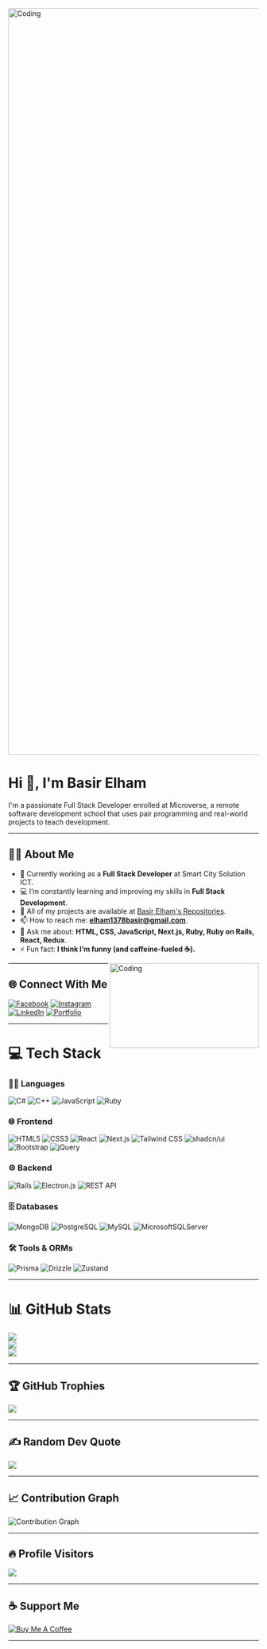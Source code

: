<img align="center" alt="Coding" width="1500" src="https://www.web24zone.com/wp-content/uploads/2022/09/2c778e_89d09c380b7b4a09bcdbcb329c4734b3_mv2.gif">

<h1 align="left">Hi 👋, I'm Basir Elham</h1>

<p align="left" width="500">
I'm a passionate Full Stack Developer enrolled at Microverse, a remote software development school that uses pair programming and real-world projects to teach development.
</p>

---

## 👨‍💻 About Me

- 🌱 Currently working as a **Full Stack Developer** at Smart City Solution ICT.
- 💻 I’m constantly learning and improving my skills in **Full Stack Development**.
- 📂 All of my projects are available at [Basir Elham's Repositories](https://github.com/Elhambasir?tab=repositories).
- 📫 How to reach me: **elham1378basir@gmail.com**.
- 💬 Ask me about: **HTML, CSS, JavaScript, Next.js, Ruby, Ruby on Rails, React, Redux**.
- ⚡ Fun fact: **I think I’m funny (and caffeine-fueled ☕️).**

<img align="right" alt="Coding" width="300" height="170" src="https://i0.wp.com/media2.giphy.com/media/QHE5gWI0QjqF2/giphy.gif">

---

## 🌐 Connect With Me

[![Facebook](https://img.shields.io/badge/Facebook-%231877F2.svg?logo=Facebook&logoColor=white)](https://www.facebook.com/basir.muhammadi.3)
[![Instagram](https://img.shields.io/badge/Instagram-%23E4405F.svg?logo=Instagram&logoColor=white)](https://instagram.com/basir.muhammadi.3)
[![LinkedIn](https://img.shields.io/badge/LinkedIn-%230077B5.svg?logo=linkedin&logoColor=white)](https://www.linkedin.com/in/basirelhamahmadi)
[![Portfolio](https://img.shields.io/badge/Portfolio-%23000000.svg?style=flat&logo=firefox&logoColor=white)](https://elhamahmadibasirportfolio.vercel.app)

---

# 💻 Tech Stack

### 🧑‍💻 Languages
![C#](https://img.shields.io/badge/c%23-%23239120.svg?style=for-the-badge&logo=c-sharp&logoColor=white)
![C++](https://img.shields.io/badge/c++-%2300599C.svg?style=for-the-badge&logo=c%2B%2B&logoColor=white)
![JavaScript](https://img.shields.io/badge/javascript-%23323330.svg?style=for-the-badge&logo=javascript&logoColor=%23F7DF1E)
![Ruby](https://img.shields.io/badge/ruby-%23CC342D.svg?style=for-the-badge&logo=ruby&logoColor=white)

### 🌐 Frontend
![HTML5](https://img.shields.io/badge/html5-%23E34F26.svg?style=for-the-badge&logo=html5&logoColor=white)
![CSS3](https://img.shields.io/badge/css3-%231572B6.svg?style=for-the-badge&logo=css3&logoColor=white)
![React](https://img.shields.io/badge/react-%2320232a.svg?style=for-the-badge&logo=react&logoColor=%2361DAFB)
![Next.js](https://img.shields.io/badge/Next.js-%23000000.svg?style=for-the-badge&logo=next.js&logoColor=white)
![Tailwind CSS](https://img.shields.io/badge/TailwindCSS-%2338B2AC.svg?style=for-the-badge&logo=tailwind-css&logoColor=white)
![shadcn/ui](https://img.shields.io/badge/shadcn/ui-%23000000.svg?style=for-the-badge&logo=shadcn&logoColor=white)
![Bootstrap](https://img.shields.io/badge/bootstrap-%23563D7C.svg?style=for-the-badge&logo=bootstrap&logoColor=white)
![jQuery](https://img.shields.io/badge/jquery-%230769AD.svg?style=for-the-badge&logo=jquery&logoColor=white)

### ⚙️ Backend
![Rails](https://img.shields.io/badge/rails-%23CC0000.svg?style=for-the-badge&logo=ruby-on-rails&logoColor=white)
![Electron.js](https://img.shields.io/badge/Electron.js-%2347848F.svg?style=for-the-badge&logo=electron&logoColor=white)
![REST API](https://img.shields.io/badge/REST%20API-%23000000.svg?style=for-the-badge&logo=rest&logoColor=white)

### 🗄️ Databases
![MongoDB](https://img.shields.io/badge/MongoDB-%2347A248.svg?style=for-the-badge&logo=mongodb&logoColor=white)
![PostgreSQL](https://img.shields.io/badge/PostgreSQL-%23336791.svg?style=for-the-badge&logo=postgresql&logoColor=white)
![MySQL](https://img.shields.io/badge/mysql-%2300f.svg?style=for-the-badge&logo=mysql&logoColor=white)
![MicrosoftSQLServer](https://img.shields.io/badge/SQLServer-CC2927?style=for-the-badge&logo=microsoft%20sql%20server&logoColor=white)

### 🛠️ Tools & ORMs
![Prisma](https://img.shields.io/badge/Prisma-%232D3748.svg?style=for-the-badge&logo=prisma&logoColor=white)
![Drizzle](https://img.shields.io/badge/DrizzleORM-%23000000.svg?style=for-the-badge&logo=drizzle&logoColor=white)
![Zustand](https://img.shields.io/badge/Zustand-StateManagement-%23000000.svg?style=for-the-badge&logo=zustand&logoColor=white)

---

# 📊 GitHub Stats

![](https://github-readme-stats.vercel.app/api?username=Elhambasir&theme=dark&hide_border=false&include_all_commits=true&count_private=true)<br/>
![](https://github-readme-streak-stats.herokuapp.com/?user=Elhambasir&theme=dark&hide_border=false)<br/>
![](https://github-readme-stats.vercel.app/api/top-langs/?username=Elhambasir&theme=dark&hide_border=false&include_all_commits=true&count_private=true&layout=compact)

---

## 🏆 GitHub Trophies
![](https://github-profile-trophy.vercel.app/?username=Elhambasir&theme=radical&no-frame=true&no-bg=true&margin-w=4)

---

## ✍️ Random Dev Quote
![](https://quotes-github-readme.vercel.app/api?type=horizontal&theme=radical)

---

## 📈 Contribution Graph
![Contribution Graph](https://github-readme-activity-graph.cyclic.app/graph?username=Elhambasir&theme=github-dark)

---

## 🔥 Profile Visitors
[![](https://visitcount.itsvg.in/api?id=Elhambasir&icon=0&color=6)](https://visitcount.itsvg.in)

---

## ☕ Support Me
[![Buy Me A Coffee](https://img.shields.io/badge/Buy%20Me%20A%20Coffee-%23FFDD00.svg?style=for-the-badge&logo=buy-me-a-coffee&logoColor=black)](https://www.buymeacoffee.com/Elhambasir)

---

<!-- Proudly created with GPRM ( https://gprm.itsvg.in ) -->
